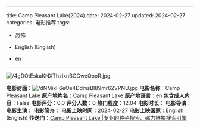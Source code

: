 
---
title: Camp Pleasant Lake(2024)
date: 2024-02-27
updated: 2024-02-27
categories: 电影推荐
tags:

- 恐怖

- English (English)
- en
---

<img src="https://image.tmdb.org/t/p/original/4gDOtEskaKNXThzIxnBGGweQooR.jpg" alt="/4gDOtEskaKNXThzIxnBGGweQooR.jpg" title="/4gDOtEskaKNXThzIxnBGGweQooR.jpg">

**电影封面**：<img src="https://image.tmdb.org/t/p/w200/dNMixF6eOe4DdmsBI89mr62VPNU.jpg" alt="/dNMixF6eOe4DdmsBI89mr62VPNU.jpg" title="/dNMixF6eOe4DdmsBI89mr62VPNU.jpg">
**电影名称**：Camp Pleasant Lake
**原产地片名**：Camp Pleasant Lake
**原产地语言**：en
**包含成人内容**：False
**电影评分**：0.0
**评分人数**：0
**热门程度**：12.04
**电影时长**：
**电影导演**：
**电影主演**：
**电影简介**：
**电影上映时间**：2024-02-27
**电影上映国家**：English (English)
**传送门**：[Camp Pleasant Lake |专业的种子搜索、磁力链接搜索引擎](https://movie.amd794.com:2083/?search=Camp%20Pleasant%20Lake&ordering=&mode=match_phrase&page_size=10&page=1)

